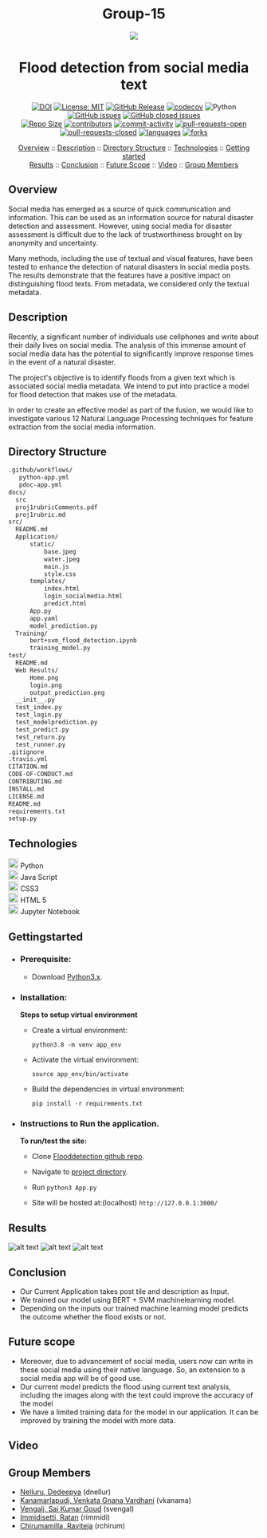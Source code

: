 
<h1 align="center"> Group-15 </h1>

<p align="center"><img src="/header.png"></p>
<h1 align="center"> Flood detection from social media text </h1>

<div align="center">

[![DOI](https://zenodo.org/badge/546884622.svg)](https://zenodo.org/badge/latestdoi/546884622)
[![License: MIT](https://img.shields.io/badge/License-MIT-yellow.svg)](https://github.com/dnellur4/flood_detection_model/blob/main/LICENSE.md)
[![GitHub Release](https://img.shields.io/github/release/dnellur4/flood_detection_model)](https://github.com/dnellur4/flood_detection_model/releases)
[![codecov](https://codecov.io/gh/dnellur4/flood_detection_model/branch/main/graph/badge.svg?token=lxt6cdJ4iI)](https://codecov.io/gh/dnellur4/flood_detection_model)
![Python](https://img.shields.io/badge/python-v3.8+-yellow.svg)
[![GitHub issues](https://img.shields.io/github/issues/dnellur4/flood_detection_model)](https://github.com/dnellur4/flood_detection_model/issues?q=is%3Aissue+is%3Aopen)
[![GitHub closed issues](https://img.shields.io/github/issues-closed/dnellur4/flood_detection_model)](https://github.com/dnellur4/flood_detection_model/issues?q=is%3Aissue+is%3Aclosed)
  </br>
[![Repo Size](https://img.shields.io/github/repo-size/dnellur4/flood_detection_model?color=brightgreen)](https://github.com/dnellur4/flood_detection_model.git)
[![contributors](https://img.shields.io/github/contributors/dnellur4/flood_detection_model)](https://github.com/dnellur4/flood_detection_model/graphs/contributors)
[![commit-activity](https://img.shields.io/github/commit-activity/w/dnellur4/flood_detection_model?color=blue)](https://github.com/dnellur4/flood_detection_model/graphs/commit-activity)
[![pull-requests-open](https://img.shields.io/github/issues-pr/dnellur4/flood_detection_model?color=yellow)](https://github.com/dnellur4/flood_detection_model/pulls)
[![pull-requests-closed](https://img.shields.io/github/issues-pr-closed/dnellur4/flood_detection_model?color=green)](https://github.com/dnellur4/flood_detection_modelpulls?q=is%3Apr+is%3Aclosed)
[![languages](https://img.shields.io/github/languages/count/dnellur4/flood_detection_model)](https://github.com/dnellur4/flood_detection_model)
[![forks](https://img.shields.io/github/forks/dnellur4/flood_detection_model?style=social)](https://github.com/dnellur4/flood_detection_model/network/members)

</div>


<p align="center">
  <a href="#overview">Overview</a>
  ::
  <a href="#description">Description</a>
  ::
  <a href="#directory-structure">Directory Structure</a>
  ::
  <a href="#technologies">Technologies</a>
  ::
  <a href="#gettingstarted">Getting started</a> </br>
  <a href="#results">Results</a>
  ::
  <a href="#conclusion">Conclusion</a>
  ::
  <a href="#future-scope">Future Scope</a>
  ::
  <a href="#video">Video</a>
  ::
  <a href="#group-members">Group Members</a>
  
</p>

## Overview

   <p> Social media has emerged as a source of quick communication and information. This can be used as an information source for natural disaster detection and assessment. However, using social media for disaster assessment is difficult due to the lack of trustworthiness brought on by anonymity and uncertainty.</p>
    <p>Many methods, including the use of textual and visual features, have been tested to enhance the detection of natural disasters in social media posts. The results demonstrate that the  features have a positive impact on distinguishing flood texts. From metadata, we considered only the textual metadata.</p>
    
## Description
   <p>Recently, a significant number of individuals use cellphones and write about their daily lives on social media.  The analysis of this immense amount    of social media data has the potential to significantly improve response times in the event of a natural disaster.</p>
  <p>The project's objective is to identify floods from a given text which is associated social media metadata. We intend to put into practice a model for    flood detection that makes use of the metadata.</p>
  <p>In order to create an effective model as part of the fusion, we would like to investigate various 12 Natural Language Processing techniques for   feature extraction from the social media information.</p>

## Directory Structure 
```txt
.github/workflows/
   python-app.yml
   pdoc-app.yml
docs/
  src
  proj1rubricComments.pdf
  proj1rubric.md
src/
  README.md
  Application/
      static/
          base.jpeg
          water.jpeg
          main.js
          style.css
      templates/
          index.html
          login_socialmedia.html
          predict.html
      App.py
      app.yaml
      model_prediction.py
  Training/
      bert+svm_flood_detection.ipynb
      training_model.py
test/
  README.md
  Web Results/
      Home.png
      login.png
      output_prediction.png
  __init__.py
  test_index.py
  test_login.py
  test_modelprediction.py
  test_predict.py
  test_return.py
  test_runner.py
.gitignore
.travis.yml
CITATION.md 
CODE-OF-CONDUCT.md
CONTRIBUTING.md
INSTALL.md
LICENSE.md
README.md
requirements.txt
setup.py         
```
## Technologies

<img src="https://upload.wikimedia.org/wikipedia/commons/c/c3/Python-logo-notext.svg" alt="python" width="20" height="20"/> Python </br>
<img src="https://cdn.jsdelivr.net/gh/devicons/devicon/icons/javascript/javascript-original.svg" alt="Java script" width="20" height="20"/> Java Script </br>
 <img src="https://raw.githubusercontent.com/devicons/devicon/master/icons/css3/css3-plain.svg" alt="html" width="20" height="20"> CSS3 </br>
 <img src="https://raw.githubusercontent.com/devicons/devicon/master/icons/html5/html5-plain.svg" alt="css" width="20" height="20">  HTML 5 </br>
 <img src="https://cdn.jsdelivr.net/gh/devicons/devicon/icons/jupyter/jupyter-original-wordmark.svg" alt="Jupyter" width="20" height="20"> Jupyter Notebook</br>

## Gettingstarted

  - ### Prerequisite:
      - Download [Python3.x](https://www.python.org/downloads/).

   - ### Installation:

      **Steps to setup virtual environment**
     - Create a virtual environment:

        `python3.8 -m venv app_env`
    
     - Activate the virtual environment: 

        `source app_env/bin/activate`
    
     - Build the dependencies in virtual environment:

        `pip install -r requirements.txt`

  - ### Instructions to Run the application.

     **To run/test the site:**

     - Clone [Flooddetection github repo](https://github.com/dnellur4/flood_detection_model).

     - Navigate to [project directory](./).
  
     - Run `python3 App.py`

     - Site will be hosted at:(localhost)
       `http://127.0.0.1:3000/`

## Results
 ![alt text](https://github.com/dnellur4/flood_detection_model/blob/main/test/Web%20Results/home.png)
 ![alt text](https://github.com/dnellur4/flood_detection_model/blob/main/test/Web%20Results/login.png)
 ![alt text](https://github.com/dnellur4/flood_detection_model/blob/main/test/Web%20Results/output_prediction.png)
## Conclusion
  - Our Current Application takes post tile and description as Input.
  - We trained our model using BERT + SVM machinelearning model.
  - Depending on the inputs our trained machine learning model predicts the outcome whether the flood exists or not.
## Future scope
  - Moreover, due to advancement of social media, users now can write in these social media using their native language. So, an extension to a social media app will be of good use.
  - Our current model predicts the flood using  current text analysis, including the images along with the text could improve the accuracy of the model
  - We have a limited training data for the model in our application. It can be improved by training the model with more data.
## Video

## Group Members ##
  - [Nelluru, Dedeepya](mailto:dnellur@ncsu.edu?) (dnellur)
  - [Kanamarlapudi, Venkata Gnana Vardhani](mailto:vkanama@ncsu.edu?) (vkanama)
  - [Vengali, Sai Kumar Goud](mailto:svengal@ncsu.edu?) (svengal)
  - [Immidisetti, Ratan](mailto:rimmidi@ncsu.edu?) (rimmidi)
  - [Chirumamilla, Raviteja](mailto:rchirum@ncsu.edu?) (rchirum)
